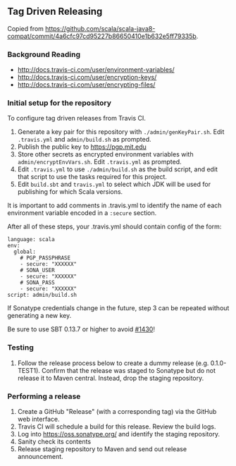 ## Tag Driven Releasing

Copied from https://github.com/scala/scala-java8-compat/commit/4a6cfc97cd95227b86650410e1b632e5ff79335b.

### Background Reading

  - http://docs.travis-ci.com/user/environment-variables/
  - http://docs.travis-ci.com/user/encryption-keys/
  - http://docs.travis-ci.com/user/encrypting-files/

### Initial setup for the repository

To configure tag driven releases from Travis CI.

  1. Generate a key pair for this repository with `./admin/genKeyPair.sh`.
     Edit `.travis.yml` and `admin/build.sh` as prompted.
  2. Publish the public key to https://pgp.mit.edu
  3. Store other secrets as encrypted environment variables with `admin/encryptEnvVars.sh`.
     Edit `.travis.yml` as prompted.
  4. Edit `.travis.yml` to use `./admin/build.sh` as the build script,
     and edit that script to use the tasks required for this project.
  5. Edit `build.sbt` and `travis.yml` to select which JDK will be used
     for publishing for which Scala versions.

It is important to add comments in .travis.yml to identify the name
of each environment variable encoded in a `:secure` section.

After all of these steps, your .travis.yml should contain config of the
form:

	language: scala
	env:
	  global:
	    # PGP_PASSPHRASE
	    - secure: "XXXXXX"
	    # SONA_USER
	    - secure: "XXXXXX"
	    # SONA_PASS
	    - secure: "XXXXXX"
	script: admin/build.sh

If Sonatype credentials change in the future, step 3 can be repeated
without generating a new key.

Be sure to use SBT 0.13.7 or higher to avoid [#1430](https://github.com/sbt/sbt/issues/1430)!

### Testing

  1. Follow the release process below to create a dummy release (e.g. 0.1.0-TEST1).
     Confirm that the release was staged to Sonatype but do not release it to Maven
     central. Instead, drop the staging repository.

### Performing a release

  1. Create a GitHub "Release" (with a corresponding tag) via the GitHub
     web interface.
  2. Travis CI will schedule a build for this release. Review the build logs.
  3. Log into https://oss.sonatype.org/ and identify the staging repository.
  4. Sanity check its contents
  5. Release staging repository to Maven and send out release announcement.
